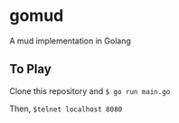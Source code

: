 gomud
=====

A mud implementation in Golang

To Play
-------

Clone this repository and 
```$ go run main.go```

Then,
```$telnet localhost 8080```
